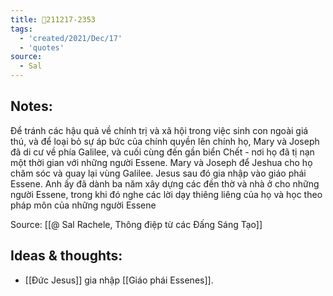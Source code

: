 ```yaml
---
title: 💬211217-2353
tags:
  - 'created/2021/Dec/17'
  - 'quotes'
source:
  - Sal
---
```


## Notes:
Để tránh các hậu quả về chính trị và xã hội trong việc sinh con ngoài giá thú, và để loại bỏ sự áp bức của chính quyền lên chính họ, Mary và Joseph đã di cư về phía Galilee, và cuối cùng đến gần biển Chết - nơi họ đã tị nạn một thời gian với những người Essene. Mary và Joseph để Jeshua cho họ chăm sóc và quay lại vùng Galilee. Jesus sau đó gia nhập vào giáo phái Essene. Anh ấy đã dành ba năm xây dựng các đền thờ và nhà ở cho những người Essene, trong khi đó nghe các lời dạy thiêng liêng của họ và học theo pháp môn của những người Essene

Source: [[@ Sal Rachele, Thông điệp từ các Đấng Sáng Tạo]]

## Ideas & thoughts:
- [[Đức Jesus]] gia nhập [[Giáo phái Essenes]].